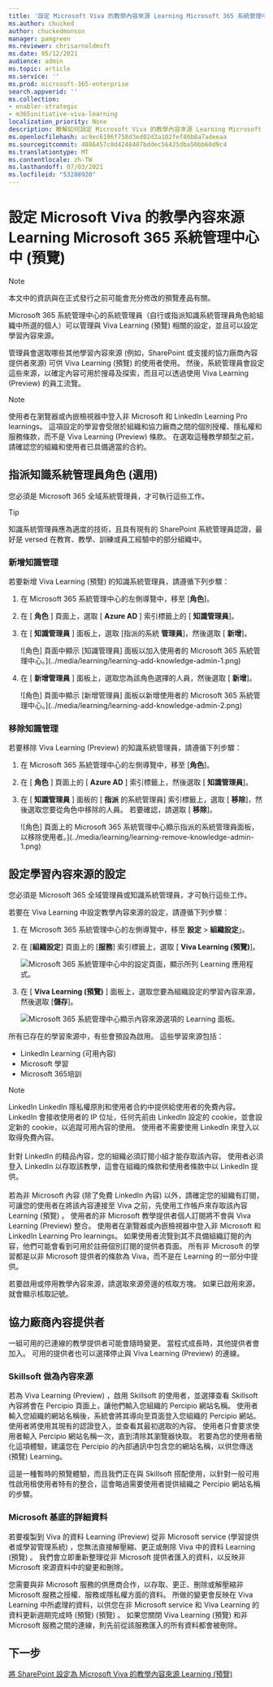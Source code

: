 ```yaml
---
title: '設定 Microsoft Viva 的教學內容來源 Learning Microsoft 365 系統管理中心中 (預覽) '
ms.author: chucked
author: chuckedmonson
manager: pamgreen
ms.reviewer: chrisarnoldmsft
ms.date: 05/12/2021
audience: admin
ms.topic: article
ms.service: ''
ms.prod: microsoft-365-enterprise
search.appverid: ''
ms.collection:
- enabler-strategic
- m365initiative-viva-learning
localization_priority: None
description: 瞭解如何設定 Microsoft Viva 的教學內容來源 Learning Microsoft 365 系統管理中心中 (預覽) 。
ms.openlocfilehash: ac9ec6196f758d3ed02d3a102fef80b8a7adeeaa
ms.sourcegitcommit: 4886457c0d4248407bddec56425dba50bb60d9c4
ms.translationtype: MT
ms.contentlocale: zh-TW
ms.lasthandoff: 07/03/2021
ms.locfileid: "53288920"
---
```

# <a name="configure-learning-content-sources-for-microsoft-viva-learning-preview-in-the-microsoft-365-admin-center"></a>設定 Microsoft Viva 的教學內容來源 Learning Microsoft 365 系統管理中心中 (預覽) 

> [!NOTE]
> 本文中的資訊與在正式發行之前可能會充分修改的預覽產品有關。 

Microsoft 365 系統管理中心的系統管理員（自行或指派知識系統管理員角色給組織中所選的個人）可以管理與 Viva Learning (預覽) 相關的設定，並且可以設定學習內容來源。

管理員會選取哪些其他學習內容來源 (例如，SharePoint 或支援的協力廠商內容提供者來源) 可供 Viva Learning (預覽) 的使用者使用。 然後，系統管理員會設定這些來源，以確定內容可用於搜尋及探索，而且可以透過使用 Viva Learning (Preview) 的員工流覽。

> [!NOTE]
>  使用者在瀏覽器或內嵌檢視器中登入非 Microsoft 和 LinkedIn Learning Pro learnings。 這項設定的學習會受限於組織和協力廠商之間的個別授權、隱私權和服務條款，而不是 Viva Learning (Preview) 條款。 在選取這種教學類型之前，請確認您的組織和使用者已具備適當的合約。

## <a name="assign-the-knowledge-admin-role-optional"></a>指派知識系統管理員角色 (選用) 

您必須是 Microsoft 365 全域系統管理員，才可執行這些工作。

> [!TIP]
> 知識系統管理員應為適度的技術，且具有現有的 SharePoint 系統管理員認證，最好是 versed 在教育、教學、訓練或員工經驗中的部分組織中。

### <a name="add-a-knowledge-admin"></a>新增知識管理

若要新增 Viva Learning (預覽) 的知識系統管理員，請遵循下列步驟：

1. 在 Microsoft 365 系統管理中心的左側導覽中，移至 [**角色**]。

2. 在 [ **角色** ] 頁面上，選取 [ **Azure AD** ] 索引標籤上的 [ **知識管理員**]。
 
3. 在 [ **知識管理員** ] 面板上，選取 [指派的系統 **管理員**]，然後選取 [ **新增**]。

     ![角色] 頁面中顯示 [知識管理員] 面板以加入使用者的 Microsoft 365 系統管理中心。](../media/learning/learning-add-knowledge-admin-1.png)

3. 在 [ **新增管理員** ] 面板上，選取您為該角色選擇的人員，然後選取 [ **新增**]。

     ![角色] 頁面中顯示 [新增管理員] 面板以新增使用者的 Microsoft 365 系統管理中心。](../media/learning/learning-add-knowledge-admin-2.png)

### <a name="remove-a-knowledge-admin"></a>移除知識管理

若要移除 Viva Learning (Preview) 的知識系統管理員，請遵循下列步驟：

1. 在 Microsoft 365 系統管理中心的左側導覽中，移至 [**角色**]。

2. 在 [ **角色** ] 頁面上的 [ **Azure AD** ] 索引標籤上，然後選取 [ **知識管理員**]。
 
3. 在 [ **知識管理員** ] 面板的 [ **指派** 的系統管理員] 索引標籤上，選取 [ **移除**]，然後選取您要從角色中移除的人員。 若要確認，請選取 [ **移除**]。

     ![角色] 頁面上的 Microsoft 365 系統管理中心顯示指派的系統管理員面板，以移除使用者。](../media/learning/learning-remove-knowledge-admin-1.png)

## <a name="configure-settings-for-the-learning-content-sources"></a>設定學習內容來源的設定

您必須是 Microsoft 365 全域管理員或知識系統管理員，才可執行這些工作。

若要在 Viva Learning 中設定教學內容來源的設定，請遵循下列步驟：

1. 在 Microsoft 365 系統管理中心的左側導覽中，移至 **設定**  >  **組織設定**」。

2. 在 [**組織設定**] 頁面上的 [**服務**] 索引標籤上，選取 [ **Viva Learning (預覽)**]。

     ![Microsoft 365 系統管理中心中的設定頁面，顯示所列 Learning 應用程式。](../media/learning/learning-sharepoint-configure1.png)

3. 在 [ **Viva Learning (預覽)** ] 面板上，選取您要為組織設定的學習內容來源，然後選取 [**儲存**]。

     ![Microsoft 365 系統管理中心顯示內容來源選項的 Learning 面板。](../media/learning/learning-sharepoint-configure2.png)

所有已存在的學習來源中，有些會預設為啟用。 這些學習來源包括：

- LinkedIn Learning (可用內容) 
- Microsoft 學習
- Microsoft 365培訓

> [!NOTE]
> LinkedIn LinkedIn 隱私權原則和使用者合約中提供給使用者的免費內容。 LinkedIn 會接收使用者的 IP 位址，任何先前由 LinkedIn 設定的 cookie，並會設定新的 cookie，以追蹤可用內容的使用。 使用者不需要使用 LinkedIn 來登入以取得免費內容。<br><br>
針對 LinkedIn 的精品內容，您的組織必須訂閱小組才能存取該內容。 使用者必須登入 LinkedIn 以存取該教學，這會在組織的條款和使用者條款中以 LinkedIn 提供。<br><br> 若為非 Microsoft 內容 (除了免費 LinkedIn 內容) 以外，請確定您的組織有訂閱，可讓您的使用者在將該內容連接至 Viva 之前，先使用工作帳戶來存取該內容 Learning (預覽) 。 使用者的非 Microsoft 教學提供者個人訂閱將不會與 Viva Learning (Preview) 整合。 使用者在瀏覽器或內嵌檢視器中登入非 Microsoft 和 LinkedIn Learning Pro learnings。 如果使用者流覽到其不具備組織訂閱的內容，他們可能會看到可用於註冊個別訂閱的提供者頁面。 所有非 Microsoft 的學習都是以非 Microsoft 提供者的條款為 Viva，而不是在 Learning 的一部分中提供。 

若要啟用或停用教學內容來源，請選取來源旁邊的核取方塊。 如果已啟用來源，就會顯示核取記號。

## <a name="third-party-content-providers"></a>協力廠商內容提供者 

一組可用的已連線的教學提供者可能會隨時變更。 當程式成長時，其他提供者會加入。 可用的提供者也可以選擇停止與 Viva Learning (Preview) 的連線。

### <a name="skillsoft-as-a-content-source"></a>Skillsoft 做為內容來源  

若為 Viva Learning (Preview) ，啟用 Skillsoft 的使用者，並選擇查看 Skillsoft 內容將會在 Percipio 頁面上，讓他們輸入您組織的 Percipio 網站名稱。 使用者輸入您組織的網站名稱後，系統會將其導向至頁面登入您組織的 Percipio 網站。 使用者將使用其現有的認證登入，並查看其最初選取的內容。 使用者只會要求使用者輸入 Percipio 網站名稱一次，直到清除其瀏覽器快取。 若要為您的使用者簡化這項體驗，建議您在 Percipio 的內部通訊中包含您的網站名稱，以供您傳送 (預覽) Learning。

這是一種暫時的預覽體驗，而且我們正在與 Skillsoft 搭配使用，以針對一般可用性啟用租使用者特有的整合，這會略過需要使用者提供組織之 Percipio 網站名稱的步驟。 

### <a name="details-on-microsoft-substrate"></a>Microsoft 基底的詳細資料  

若要複製到 Viva 的資料 Learning (Preview) 從非 Microsoft service (學習提供者或學習管理系統) ，您無法直接解壓縮、更正或刪除 Viva 中的資料 Learning (預覽) 。 我們會立即重新整理從非 Microsoft 提供者匯入的資料，以反映非 Microsoft 來源資料中的變更和刪除。

您需要與非 Microsoft 服務的供應商合作，以存取、更正、刪除或解壓縮非 Microsoft 服務之授權、服務或隱私權方面的資料。 所做的變更會反映在 Viva Learning 中所處理的資料，以供您在非 Microsoft service 和 Viva Learning 的資料更新週期完成時 (預覽)  (預覽) 。 如果您關閉 Viva Learning (預覽) 和非 Microsoft 服務之間的連線，則先前從該服務匯入的所有資料都會被刪除。 

## <a name="next-step"></a>下一步

[將 SharePoint 設定為 Microsoft Viva 的教學內容來源 Learning (預覽) ](configure-sharepoint-content-source.md)